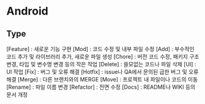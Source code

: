 # Android

## Type
[Feature] : 새로운 기능 구현
[Mod] : 코드 수정 및 내부 파일 수정
[Add] : 부수적인 코드 추가 및 라이브러리 추가, 새로운 파일 생성
[Chore] : 버전 코드 수정, 패키지 구조 변경, 타입 및 변수명 변경 등의 작은 작업
[Delete] : 쓸모없는 코드나 파일 삭제
[UI] : UI 작업
[Fix] : 버그 및 오류 해결
[Hotfix] : issue나 QA에서 문의된 급한 버그 및 오류 해결
[Merge] : 다른 브랜치와의 MERGE
[Move] : 프로젝트 내 파일이나 코드의 이동
[Rename] : 파일 이름 변경
[Refactor] : 전면 수정
[Docs] : README나 WIKI 등의 문서 개정